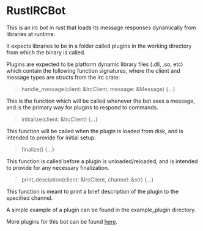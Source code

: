 # RustIRCBot

This is an irc bot in rust that loads its message responses dynamically from libraries at runtime.

It expects libraries to be in a folder called plugins in the working directory from which the binary is called.

Plugins are expected to be platform dynamic library files (.dll, .so, etc) which contain the following function signatures, where the client and message types are structs from the irc crate:


> handle_message(client: &IrcClient, message: &Message) {...}

This is the function which will be called whenever the bot sees a message, and is the primary way for plugins to respond to commands.

> initialize(client: &IrcClient) {...}

This function will be called when the plugin is loaded from disk, and is intended to provide for initial setup.

> finalize() {...}

This function is called before a plugin is unloaded/reloaded, and is intended to provide for any necessary finalization.

> print_desciption(client: &IrcClient, channel: &str) {...}

This function is meant to print a brief description of the plugin to the specified channel. 

A simple example of a plugin can be found in the example_plugin directory.


More plugins for this bot can be found [here](https://github.com/Ananstra/RustIRCBotPlugins/).
